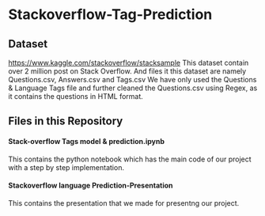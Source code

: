 # Stackoverflow-Tag-Prediction

## Dataset
https://www.kaggle.com/stackoverflow/stacksample
This dataset contain over 2 million post on Stack Overflow. And files it this dataset are namely Questions.csv, Answers.csv and Tags.csv
We have only used the Questions & Language Tags file and further cleaned the Questions.csv using Regex, as it contains the questions in HTML format.

## Files in this Repository
#### Stack-overflow Tags model & prediction.ipynb
This contains the python notebook which has the main code of our project with a step by step implementation.

#### Stackoverflow language Prediction-Presentation
This contains the presentation that we made for presentng our project.



